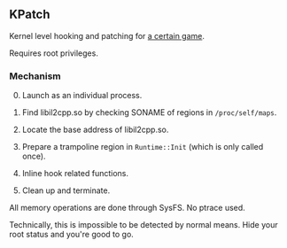 ## KPatch

Kernel level hooking and patching for [a certain game](https://tw.heaven-burns-red.com/).

Requires root privileges.

### Mechanism

0. Launch as an individual process.

1. Find libil2cpp.so by checking SONAME of regions in `/proc/self/maps`.

2. Locate the base address of libil2cpp.so.

3. Prepare a trampoline region in `Runtime::Init` (which is only called once).

4. Inline hook related functions.

5. Clean up and terminate.

All memory operations are done through SysFS. No ptrace used.

Technically, this is impossible to be detected by normal means. Hide your root status and you're good to go.
